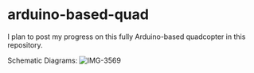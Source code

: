 # arduino-based-quad
I plan to post my progress on this fully Arduino-based quadcopter in this repository. 

Schematic Diagrams:
![IMG-3569](https://user-images.githubusercontent.com/79127315/108560859-37274e00-72b2-11eb-86fb-0a061bcb3818.jpg)
